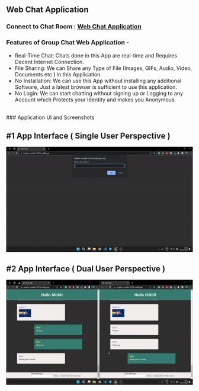 ## Web Chat Application

### Connect to Chat Room : [Web Chat Application](https://helpful-crumble-0375fc.netlify.app/)

### Features of Group Chat Web Application -
- Real-Time Chat: Chats done in this App are real-time and Requires Decent Internet Connection.
- File Sharing: We can Share any Type of File (Images, GIFs, Audio, Video, Documents etc ) in this Application.
- No Installation: We can use this App without installing any additional Software, Just a latest browser is sufficient to use this application.
- No Login: We can start chatting without signing up or Logging to any Account which Protects your Identity and makes you Anonymous.
<br/>
### Application UI and Screenshots <br/>
<p align="center">
  <h2>#1 App Interface ( Single User Perspective )</h2>
  <img src="/Screenshots/App Showcase GIF 1.gif">
  </br><h2>#2 App Interface ( Dual User Perspective )</h2>
  <img src="/Screenshots/App Showcase GIF 2.gif">
</p>
